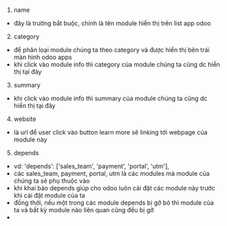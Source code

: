 1. name

- đây là trường bắt buộc, chính là tên module hiển thị trên list app odoo

2. category

- để phân loại module chúng ta theo category và được hiển thị bên trái màn hình odoo apps
- khi click vào module info thì category của module chúng ta cũng dc hiển thị tại đây

3. summary

- khi click vào module info thì summary của module chúng ta cũng dc hiển thị tại đây

4. website

- là url để user click vào button learn more sẽ linking tới webpage của module này

5. depends

- vd: 'depends': ['sales_team', 'payment', 'portal', 'utm'],
- các sales_team, payment, portal, utm là các modules mà module của chúng ta sẽ phụ thuộc vào
- khi khai báo depends giúp cho odoo luôn cài đặt các module này trước khi cài đặt module của ta
- đồng thời, nếu một trong các module depends bị gỡ bỏ thì module của ta và bất kỳ module nào liên quan cũng đều bị gỡ
- 